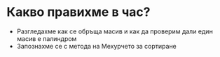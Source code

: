 # Какво правихме в час?
- Разгледахме как се обръща масив и как да проверим дали един масив е палиндром
- Запознахме се с метода на Мехурчето за сортиране